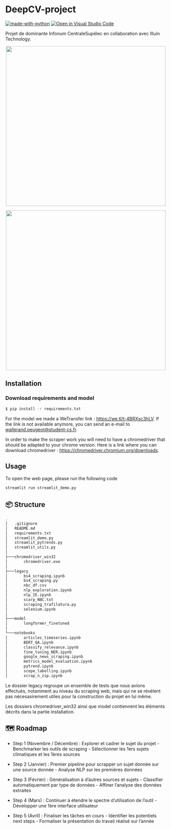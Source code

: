# DeepCV-project
[![made-with-python](https://img.shields.io/badge/Made%20with-Python-1f425f.svg)](https://www.python.org/) 
[![Open in Visual Studio Code](https://img.shields.io/badge/Editor-VSCode-blue?style=flat-square&logo=visual-studio-code&logoColor=white)](https://github.dev/ThomasLef/Projet-Illuin) 

Projet de dominante Infonum CentraleSupélec en collaboration avec Illuin Technology.

<p align="center"> <img src="https://upload.wikimedia.org/wikipedia/fr/thumb/8/86/Logo_CentraleSup%C3%A9lec.svg/800px-Logo_CentraleSup%C3%A9lec.svg.png", width = 500/></p>


<p align="center"> <img src="https://www.pressonline.com/illuin-technology/files/2019/08/xlogo-illuin-technology.png.pagespeed.ic.P4glNQKPUa.png", width = 500/></p>

## Installation
### Download requirements and model

```bash
$ pip install -r requirements.txt
```

For the model we made a WeTransfer link : https://we.tl/t-4BRXsc3hLV. If the link is not available anymore, you can send an e-mail to wallerand.peugeot@student-cs.fr.

In order to make the scraper work you will need to have a chromedriver that should be adapted to your chrome version. Here is a link where you can download chromedriver : https://chromedriver.chromium.org/downloads.

## Usage

To open the web page, please run the following code

```bash
streamlit run streamlit_demo.py
```

## :package: Structure
```bash
.
│   .gitignore
│   README.md
│   requirements.txt
│   streamlit_demo.py
│   streamlit_pytrends.py
│   streamlit_utils.py
│
├───chromedriver_win32
│       chromedriver.exe
│
├───legacy
│       bs4_scraping.ipynb
│       bs4_scraping.py
│       nbc_df.csv
│       nlp_exploration.ipynb
│       nlp_IE.ipynb
│       scarp_NBC.txt
│       scraping_trafilatura.py
│       selenium.ipynb
│
├───model
│       longformer_finetuned
│
└───notebooks
│       articles_timeseries.ipynb
│       BERT_QA.ipynb
│       classify_relevance.ipynb
│       fine_tuning_NER.ipynb
│       google_news_scraping.ipynb
│       metrics_model_evaluation.ipynb
│       pytrend.ipynb
│       scope_labelling.ipynb
│       scrap_n_zip.ipynb
```
Le dossier legacy regroupe un ensemble de tests que nous avions effectués, notamment au niveau du scraping web, mais qui ne se révèlent pas nécesasirement utiles pour la construction du projet en lui même. 

Les dossiers chromedriver_win32 ainsi que model contiennent les éléments décrits dans la partie installation.
## :world_map: Roadmap

- Step 1 (Novembre / Décembre) : Explorer et cadrer le sujet du projet - Benchmarker les outils de scraping - Sélectionner les 1ers sujets climatiques et les 1ères sources

- Step 2 (Janvier) : Premier pipeline pour scrapper un sujet donnée sur une source donnée - Analyse NLP sur les premières données

- Step 3 (Février) : Généralisation à d’autres sources et sujets - Classifier automatiquement par type de données - Affiner l’analyse des données extraites

- Step 4 (Mars) : Continuer à étendre le spectre d’utilisation de l’outil - Développer une 1ère interface utilisateur

- Step 5 (Avril) : Finaliser les tâches en cours - Identifier les potentiels next steps - Formaliser la présentation du travail réalisé sur l’année








